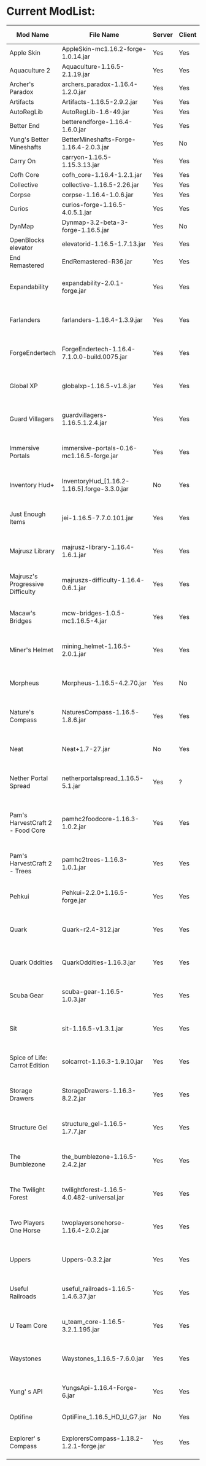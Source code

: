 # Current ModList:
| Mod Name                         | File Name                                       | Server | Client | Parent | Dependency                                                                                                                                             | Fabric                                                              | Forge                                 | New Blocks | Latest Version | Wiki                                                                                                                                                                                                                                        | Link                                                                                                                                                                 |
| -------------------------------- | ----------------------------------------------- | ------ | ------ | ------ | ------------------------------------------------------------------------------------------------------------------------------------------------------ | ------------------------------------------------------------------- | ------------------------------------- | ---------- | -------------- | ------------------------------------------------------------------------------------------------------------------------------------------------------------------------------------------------------------------------------------------- | -------------------------------------------------------------------------------------------------------------------------------------------------------------------- |
| Apple Skin                       | AppleSkin-mc1.16.2-forge-1.0.14.jar             | Yes    | Yes    | FALSE  | none                                                                                                                                                   | Yes                                                                 | Yes                                   | FALSE      | 1.18.2         |                                                                                                                                                                                                                                             | [Apple Skin](https://www.curseforge.com/minecraft/mc-mods/appleskin)                                                                                                 |
| Aquaculture 2                    | Aquaculture-1.16.5-2.1.19.jar                   | Yes    | Yes    | FALSE  | none                                                                                                                                                   | ?                                                                   | Yes                                   | FALSE      | 1.18.2         | [https://github.com/TeamMetallurgy/Aquaculture/wiki](https://github.com/TeamMetallurgy/Aquaculture/wiki)                                                                                                                                    | [Aquaculture 2](https://www.curseforge.com/minecraft/mc-mods/aquaculture)                                                                                            |
| Archer's Paradox                 | archers\_paradox-1.16.4-1.2.0.jar               | Yes    | Yes    | FALSE  | cofh\_core-1.16.4-1.2.1.jar                                                                                                                            | ?                                                                   | Yes                                   | FALSE      | 1.16.5         |                                                                                                                                                                                                                                             | [Archer's Paradox](https://www.curseforge.com/minecraft/mc-mods/archers-paradox)                                                                                     |
| Artifacts                        | Artifacts-1.16.5-2.9.2.jar                      | Yes    | Yes    | FALSE  | curios-forge-1.16.5-4.0.5.1.jar                                                                                                                        | Yes                                                                 | Yes                                   | FALSE      | 1.18.2         |                                                                                                                                                                                                                                             | [Artifacts](https://www.curseforge.com/minecraft/mc-mods/artifacts)                                                                                                  |
| AutoRegLib                       | AutoRegLib-1.6-49.jar                           | Yes    | Yes    | TRUE   | none                                                                                                                                                   | No                                                                  | Yes                                   | FALSE      | 1.18.2         |                                                                                                                                                                                                                                             | [AutoRegLib](https://www.curseforge.com/minecraft/mc-mods/autoreglib)                                                                                                |
| Better End                       | betterendforge-1.16.4-1.6.0.jar                 | Yes    | Yes    | FALSE  | none                                                                                                                                                   | 1.18.2                                                              | Yes                                   | TRUE       | 1.16.5         |                                                                                                                                                                                                                                             | [Better End](https://www.curseforge.com/minecraft/mc-mods/betterend-forge-port)                                                                                      |
| Yung's Better Mineshafts         | BetterMineshafts-Forge-1.16.4-2.0.3.jar         | Yes    | No     | FALSE  | YungsApi-1.16.4-Forge-6.jar                                                                                                                            | 1.18.2                                                              | Yes                                   | FALSE      | 1.16.5         |                                                                                                                                                                                                                                             | [Yung's Better Mineshafts](https://www.curseforge.com/minecraft/mc-mods/yungs-better-mineshafts-forge)                                                               |
| Carry On                         | carryon-1.16.5-1.15.3.13.jar                    | Yes    | Yes    | FALSE  | none                                                                                                                                                   | ?                                                                   | Yes                                   | FALSE      | 1.18.2         |                                                                                                                                                                                                                                             | [Carry On](https://www.curseforge.com/minecraft/mc-mods/carry-on)                                                                                                    |
| Cofh Core                        | cofh\_core-1.16.4-1.2.1.jar                     | Yes    | Yes    | TRUE   | none                                                                                                                                                   | ?                                                                   | Yes                                   | FALSE      | 1.16.5         |                                                                                                                                                                                                                                             | [Cofh Core](https://www.curseforge.com/minecraft/mc-mods/cofh-core/files)                                                                                            |
| Collective                       | collective-1.16.5-2.26.jar                      | Yes    | Yes    | TRUE   | none                                                                                                                                                   | Yes                                                                 | Yes                                   | FALSE      | 1.18.2         |                                                                                                                                                                                                                                             | [Collective](https://www.curseforge.com/minecraft/mc-mods/collective)                                                                                                |
| Corpse                           | corpse-1.16.4-1.0.6.jar                         | Yes    | Yes    | FALSE  | none                                                                                                                                                   | ?                                                                   | Yes                                   | FALSE      | 1.16.5         |                                                                                                                                                                                                                                             |                                                                                                                                                                      |
| Curios                           | curios-forge-1.16.5-4.0.5.1.jar                 | Yes    | Yes    | TRUE   | none                                                                                                                                                   | [Yes](https://www.curseforge.com/minecraft/mc-mods/trinkets-fabric) | Yes                                   | FALSE      | 1.18.2         |                                                                                                                                                                                                                                             | [Curios](https://www.curseforge.com/minecraft/mc-mods/curios)                                                                                                        |
| DynMap                           | Dynmap-3.2-beta-3-forge-1.16.5.jar              | Yes    | No     | FALSE  | none                                                                                                                                                   | Yes                                                                 | Yes                                   | FALSE      | 1.18.2         | [https://github.com/webbukkit/dynmap/wiki/Commands](https://github.com/webbukkit/dynmap/wiki/Commands)                                                                                                                                      | [DynMap](https://www.curseforge.com/minecraft/mc-mods/dynmapforge)                                                                                                   |
| OpenBlocks elevator              | elevatorid-1.16.5-1.7.13.jar                    | Yes    | Yes    | FALSE  | none                                                                                                                                                   | Yes                                                                 | Yes                                   | TRUE       | 1.18.2         |                                                                                                                                                                                                                                             | [OpenBlocks elevator](https://www.curseforge.com/minecraft/mc-mods/openblocks-elevator)                                                                              |
| End Remastered                   | EndRemastered-R36.jar                           | Yes    | Yes    | FALSE  | none                                                                                                                                                   | Yes                                                                 | Yes                                   | TRUE       | 1.18.1         |                                                                                                                                                                                                                                             | [End Remastered](https://www.curseforge.com/minecraft/mc-mods/endremastered)                                                                                         |
| Expandability                    | expandability-2.0.1-forge.jar                   | Yes    | Yes    | TRUE   | none                                                                                                                                                   | Yes                                                                 | Yes                                   | FALSE      | 1.18.2         | No longer required                                                                                                                                                                                                                          | [https://www.curseforge.com/minecraft/mc-mods/expandability](https://www.curseforge.com/minecraft/mc-mods/expandability)                                             |
| Farlanders                       | farlanders-1.16.4-1.3.9.jar                     | Yes    | Yes    | FALSE  | structure\_gel-1.16.5-1.7.7.jar                                                                                                                        | ?                                                                   | Yes                                   | TRUE       | 1.16.5         | [https://www.curseforge.com/linkout?remoteUrl=https%253a%252f%252ffarlanders.fandom.com%252fwiki%252fFarlanders\_Wiki](https://www.curseforge.com/linkout?remoteUrl=https%253a%252f%252ffarlanders.fandom.com%252fwiki%252fFarlanders_Wiki) | [https://www.curseforge.com/minecraft/mc-mods/farlanders](https://www.curseforge.com/minecraft/mc-mods/farlanders)                                                   |
| ForgeEndertech                   | ForgeEndertech-1.16.4-7.1.0.0-build.0075.jar    | Yes    | Yes    | TRUE   | none                                                                                                                                                   | ?                                                                   | Yes                                   | FALSE      | 1.18.2         |                                                                                                                                                                                                                                             | [https://www.curseforge.com/minecraft/mc-mods/forgeendertech](https://www.curseforge.com/minecraft/mc-mods/forgeendertech)                                           |
| Global XP                        | globalxp-1.16.5-v1.8.jar                        | Yes    | Yes    | FALSE  | none                                                                                                                                                   | ?                                                                   | Yes                                   | TRUE       | 1.18.2         |                                                                                                                                                                                                                                             | [https://www.curseforge.com/minecraft/mc-mods/global-xp](https://www.curseforge.com/minecraft/mc-mods/global-xp)                                                     |
| Guard Villagers                  | guardvillagers-1.16.5.1.2.4.jar                 | Yes    | Yes    | FALSE  | none                                                                                                                                                   | Yes                                                                 | Yes                                   | FALSE      | 1.18.2         |                                                                                                                                                                                                                                             | [https://www.curseforge.com/minecraft/mc-mods/guard-villagers](https://www.curseforge.com/minecraft/mc-mods/guard-villagers)                                         |
| Immersive Portals                | immersive-portals-0.16-mc1.16.5-forge.jar       | Yes    | Yes    | FALSE  | OptiFine\_1.16.5\_HD\_U\_G7.jar                                                                                                                        | 1.18.2                                                              | Yes                                   | FALSE      | 1.16.5         |                                                                                                                                                                                                                                             | [https://www.curseforge.com/minecraft/mc-mods/immersive-portals-mod/files](https://www.curseforge.com/minecraft/mc-mods/immersive-portals-mod/files)                 |
| Inventory Hud+                   | InventoryHud\_\[1.16.2-1.16.5\].forge-3.3.0.jar | No     | Yes    | FALSE  | none                                                                                                                                                   | Yes                                                                 | Yes                                   | FALSE      | 1.18.2         |                                                                                                                                                                                                                                             | [https://www.curseforge.com/minecraft/mc-mods/inventory-hud-forge](https://www.curseforge.com/minecraft/mc-mods/inventory-hud-forge)                                 |
| Just Enough Items                | jei-1.16.5-7.7.0.101.jar                        | Yes    | Yes    | FALSE  | none                                                                                                                                                   | ?                                                                   | Yes                                   | FALSE      | 1.18.2         |                                                                                                                                                                                                                                             | [https://www.curseforge.com/minecraft/mc-mods/jei](https://www.curseforge.com/minecraft/mc-mods/jei)                                                                 |
| Majrusz Library                  | majrusz-library-1.16.4-1.6.1.jar                | Yes    | Yes    | TRUE   | none                                                                                                                                                   | ?                                                                   | Yes                                   | FALSE      | 1.18.1         | [https://github.com/Majrusz/MajruszsProgressiveDifficultyMod/wiki](https://github.com/Majrusz/MajruszsProgressiveDifficultyMod/wiki)                                                                                                        | [https://www.curseforge.com/minecraft/mc-mods/majrusz-library](https://www.curseforge.com/minecraft/mc-mods/majrusz-library)                                         |
| Majrusz's Progressive Difficulty | majruszs-difficulty-1.16.4-0.6.1.jar            | Yes    | Yes    | FALSE  | majrusz-library-1.16.4-1.6.1.jar                                                                                                                       | ?                                                                   | Yes                                   | FALSE      | 1.18.1         | [https://github.com/Majrusz/MajruszsProgressiveDifficultyMod/wiki](https://github.com/Majrusz/MajruszsProgressiveDifficultyMod/wiki)                                                                                                        | [https://www.curseforge.com/minecraft/mc-mods/majruszs-progressive-difficulty](https://www.curseforge.com/minecraft/mc-mods/majruszs-progressive-difficulty)         |
| Macaw's Bridges                  | mcw-bridges-1.0.5-mc1.16.5-4.jar                | Yes    | Yes    | FALSE  | none                                                                                                                                                   | Yes                                                                 | Yes                                   | TRUE       | 1.18.2         |                                                                                                                                                                                                                                             | [https://www.curseforge.com/minecraft/mc-mods/macaws-bridges](https://www.curseforge.com/minecraft/mc-mods/macaws-bridges)                                           |
| Miner's Helmet                   | mining\_helmet-1.16.5-2.0.1.jar                 | Yes    | Yes    | FALSE  | none                                                                                                                                                   | ?                                                                   | Yes                                   | FALSE      | 1.16.5         |                                                                                                                                                                                                                                             | [https://www.curseforge.com/minecraft/mc-mods/miners-helmet](https://www.curseforge.com/minecraft/mc-mods/miners-helmet)                                             |
| Morpheus                         | Morpheus-1.16.5-4.2.70.jar                      | Yes    | No     | FALSE  | none                                                                                                                                                   | ?                                                                   | Yes                                   | FALSE      | 1.16.5         |                                                                                                                                                                                                                                             | [https://www.curseforge.com/minecraft/mc-mods/morpheus](https://www.curseforge.com/minecraft/mc-mods/morpheus)                                                       |
| Nature's Compass                 | NaturesCompass-1.16.5-1.8.6.jar                 | Yes    | Yes    | FALSE  | none                                                                                                                                                   | Yes                                                                 | Yes                                   | FALSE      | 1.18.2         |                                                                                                                                                                                                                                             | [https://www.curseforge.com/minecraft/mc-mods/natures-compass](https://www.curseforge.com/minecraft/mc-mods/natures-compass)                                         |
| Neat                             | Neat+1.7-27.jar                                 | No     | Yes    | FALSE  | none                                                                                                                                                   | ?                                                                   | Yes                                   | FALSE      | 1.18.2         |                                                                                                                                                                                                                                             | [https://www.curseforge.com/minecraft/mc-mods/neat](https://www.curseforge.com/minecraft/mc-mods/neat)                                                               |
| Nether Portal Spread             | netherportalspread\_1.16.5-5.1.jar              | Yes    | ?      | FALSE  | collective-1.16.5-2.26.jar                                                                                                                             | Yes                                                                 | Yes                                   | FALSE      | 1.18.2         |                                                                                                                                                                                                                                             | [https://www.curseforge.com/minecraft/mc-mods/nether-portal-spread](https://www.curseforge.com/minecraft/mc-mods/nether-portal-spread)                               |
| Pam's HarvestCraft 2 - Food Core | pamhc2foodcore-1.16.3-1.0.2.jar                 | Yes    | Yes    | TRUE   | none                                                                                                                                                   | ?                                                                   | Yes                                   | FALSE      | 1.18.2         |                                                                                                                                                                                                                                             | [https://www.curseforge.com/minecraft/mc-mods/pams-harvestcraft-2-food-core/files](https://www.curseforge.com/minecraft/mc-mods/pams-harvestcraft-2-food-core/files) |
| Pam's HarvestCraft 2 - Trees     | pamhc2trees-1.16.3-1.0.1.jar                    | Yes    | Yes    | FALSE  | pamhc2foodcore-1.16.3-1.0.2.jar                                                                                                                        | ?                                                                   | Yes                                   | TRUE       | 1.18.2         |                                                                                                                                                                                                                                             | [https://www.curseforge.com/minecraft/mc-mods/pams-harvestcraft-2-trees](https://www.curseforge.com/minecraft/mc-mods/pams-harvestcraft-2-trees)                     |
| Pehkui                           | Pehkui-2.2.0+1.16.5-forge.jar                   | Yes    | Yes    | FALSE  | none                                                                                                                                                   | Yes                                                                 | Yes                                   | FALSE      | 1.18.2         |                                                                                                                                                                                                                                             | [https://www.curseforge.com/minecraft/mc-mods/pehkui](https://www.curseforge.com/minecraft/mc-mods/pehkui)                                                           |
| Quark                            | Quark-r2.4-312.jar                              | Yes    | Yes    | FALSE  | AutoRegLib-1.6-49.jar                                                                                                                                  | No                                                                  | Yes                                   | TRUE       | 1.18.2         | [https://www.curseforge.com/linkout?remoteUrl=https%253a%252f%252fquark.vazkii.net%252f](https://www.curseforge.com/linkout?remoteUrl=https%253a%252f%252fquark.vazkii.net%252f)                                                            | [https://www.curseforge.com/minecraft/mc-mods/quark](https://www.curseforge.com/minecraft/mc-mods/quark)                                                             |
| Quark Oddities                   | QuarkOddities-1.16.3.jar                        | Yes    | Yes    | FALSE  | Quark-r2.4-312.jar                                                                                                                                     | No                                                                  | Yes                                   | TRUE       | 1.18.2         | [https://www.curseforge.com/linkout?remoteUrl=https%253a%252f%252fquark.vazkii.net%252f](https://www.curseforge.com/linkout?remoteUrl=https%253a%252f%252fquark.vazkii.net%252f)                                                            | [https://www.curseforge.com/minecraft/mc-mods/quark-oddities](https://www.curseforge.com/minecraft/mc-mods/quark-oddities)                                           |
| Scuba Gear                       | scuba-gear-1.16.5-1.0.3.jar                     | Yes    | Yes    | FALSE  | none                                                                                                                                                   | ?                                                                   | Yes                                   | FALSE      | 1.18.2         |                                                                                                                                                                                                                                             | [https://www.curseforge.com/minecraft/mc-mods/scuba-gear](https://www.curseforge.com/minecraft/mc-mods/scuba-gear)                                                   |
| Sit                              | sit-1.16.5-v1.3.1.jar                           | Yes    | Yes    | FALSE  | none                                                                                                                                                   | ?                                                                   | Yes                                   | FALSE      | 1.18.2         |                                                                                                                                                                                                                                             | [https://www.curseforge.com/minecraft/mc-mods/sit](https://www.curseforge.com/minecraft/mc-mods/sit)                                                                 |
| Spice of Life: Carrot Edition    | solcarrot-1.16.3-1.9.10.jar                     | Yes    | Yes    | FALSE  | none                                                                                                                                                   | ?                                                                   | Yes                                   | FALSE      | 1.18.2         |                                                                                                                                                                                                                                             | [https://www.curseforge.com/minecraft/mc-mods/spice-of-life-carrot-edition/files](https://www.curseforge.com/minecraft/mc-mods/spice-of-life-carrot-edition/files)   |
| Storage Drawers                  | StorageDrawers-1.16.3-8.2.2.jar                 | Yes    | Yes    | FALSE  | none                                                                                                                                                   | ?                                                                   | Yes                                   | TRUE       | 1.18.2         |                                                                                                                                                                                                                                             | [https://www.curseforge.com/minecraft/mc-mods/storage-drawers/files](https://www.curseforge.com/minecraft/mc-mods/storage-drawers/files)                             |
| Structure Gel                    | structure\_gel-1.16.5-1.7.7.jar                 | Yes    | Yes    | TRUE   | none                                                                                                                                                   | ?                                                                   | Yes                                   | FALSE      | 1.16.5         |                                                                                                                                                                                                                                             | [https://www.curseforge.com/minecraft/mc-mods/structure-gel-api](https://www.curseforge.com/minecraft/mc-mods/structure-gel-api)                                     |
| The Bumblezone                   | the\_bumblezone-1.16.5-2.4.2.jar                | Yes    | Yes    | FALSE  | [https://www.curseforge.com/minecraft/mc-mods/feature-nbt-deadlock-be-gone](https://www.curseforge.com/minecraft/mc-mods/feature-nbt-deadlock-be-gone) | Yes                                                                 | Yes                                   | TRUE       | 1.18.2         | Optifine conflict                                                                                                                                                                                                                           | [https://www.curseforge.com/minecraft/mc-mods/the-bumblezone-forge](https://www.curseforge.com/minecraft/mc-mods/the-bumblezone-forge)                               |
| The Twilight Forest              | twilightforest-1.16.5-4.0.482-universal.jar     | Yes    | Yes    | FALSE  | none                                                                                                                                                   | ?                                                                   | Yes                                   | TRUE       | 1.17.1         |                                                                                                                                                                                                                                             | [https://www.curseforge.com/minecraft/mc-mods/the-twilight-forest](https://www.curseforge.com/minecraft/mc-mods/the-twilight-forest)                                 |
| Two Players One Horse            | twoplayersonehorse-1.16.4-2.0.2.jar             | Yes    | Yes    | FALSE  | none                                                                                                                                                   | [Yes](https://www.curseforge.com/minecraft/mc-mods/dual-riders)     | Yes                                   | FALSE      | 1.16.5         |                                                                                                                                                                                                                                             | [https://www.curseforge.com/minecraft/mc-mods/two-players-one-horse](https://www.curseforge.com/minecraft/mc-mods/two-players-one-horse)                             |
| Uppers                           | Uppers-0.3.2.jar                                | Yes    | Yes    | FALSE  | none                                                                                                                                                   | ?                                                                   | Yes                                   | TRUE       | 1.18.2         |                                                                                                                                                                                                                                             | [https://www.curseforge.com/minecraft/mc-mods/uppers](https://www.curseforge.com/minecraft/mc-mods/uppers)                                                           |
| Useful Railroads                 | useful\_railroads-1.16.5-1.4.6.37.jar           | Yes    | Yes    | FALSE  | none                                                                                                                                                   | ?                                                                   | Yes                                   | TRUE       | 1.16.5         |                                                                                                                                                                                                                                             | [https://www.curseforge.com/minecraft/mc-mods/useful-railroads/files](https://www.curseforge.com/minecraft/mc-mods/useful-railroads/files)                           |
| U Team Core                      | u\_team\_core-1.16.5-3.2.1.195.jar              | Yes    | Yes    | TRUE   | none                                                                                                                                                   | Yes                                                                 | Yes                                   | FALSE      | 1.18.2         |                                                                                                                                                                                                                                             | [https://www.curseforge.com/minecraft/mc-mods/u-team-core](https://www.curseforge.com/minecraft/mc-mods/u-team-core)                                                 |
| Waystones                        | Waystones\_1.16.5-7.6.0.jar                     | Yes    | Yes    | FALSE  | [https://www.curseforge.com/minecraft/mc-mods/balm](https://www.curseforge.com/minecraft/mc-mods/balm)                                                 | Yes                                                                 | Yes                                   | TRUE       | 1.18.2         |                                                                                                                                                                                                                                             | [https://www.curseforge.com/minecraft/mc-mods/waystones](https://www.curseforge.com/minecraft/mc-mods/waystones)                                                     |
| Yung' s API                      | YungsApi-1.16.4-Forge-6.jar                     | Yes    | Yes    | TRUE   | none                                                                                                                                                   | Yes                                                                 | Yes                                   | FALSE      | 1.18.2         |                                                                                                                                                                                                                                             | [https://www.curseforge.com/minecraft/mc-mods/yungs-api](https://www.curseforge.com/minecraft/mc-mods/yungs-api)                                                     |
| Optifine                         | OptiFine\_1.16.5\_HD\_U\_G7.jar                 | No     | Yes    | FALSE  | none                                                                                                                                                   | [Yes](https://www.curseforge.com/minecraft/mc-mods/optifabric)      | [Yes](https://optifine.net/downloads) | FALSE      | 1.18.2         |                                                                                                                                                                                                                                             | [https://optifine.net/home](https://optifine.net/home)                                                                                                               |
| Explorer' s Compass              | ExplorersCompass-1.18.2-1.2.1-forge.jar         | Yes    | Yes    | FALSE  | none                                                                                                                                                   | Yes                                                                 | Yes                                   | FALSE      | 1.18.2         |                                                                                                                                                                                                                                             | [https://www.curseforge.com/minecraft/mc-mods/explorers-compass](https://www.curseforge.com/minecraft/mc-mods/explorers-compass)                                     |
